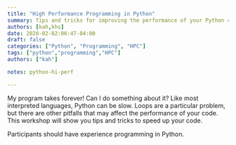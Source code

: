 ```yaml
---
title: "High Performance Programming in Python"
summary: Tips and tricks for improving the performance of your Python code.
authors: [kah,khs]
date: 2020-02-02:06:47-04:00
draft: false
categories: ["Python", "Programming", "HPC"]
tags: ["python","programming","HPC"]
authors: ["kah"]

notes: python-hi-perf

---
```


My program takes forever!  Can I do something about it? Like most interpreted languages, Python can be slow.  Loops are a particular problem, but there are other pitfalls that may affect the performance of your code.  This workshop will show you tips and tricks to speed up your code.

Participants should have experience programming in Python.
